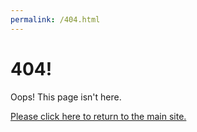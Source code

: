 ```yaml
---
permalink: /404.html
---
```


# 404!

Oops!  This page isn't here.

[Please click here to return to the main site.](https://militaryinvestor.org)

